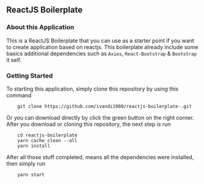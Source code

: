 ## ReactJS Boilerplate

### About this Application

This is a ReactJS Boilerplate that you can use as a starter point if you want to create application based on reactjs.
This boilerplate already include some basics additional dependencies such as `Axios`, `React-Bootstrap` & `Bootstrap` it self.

### Getting Started

To starting this application, simply clone this repository by using this command

```
    git clone https://github.com/ivandi1980/reactjs-boilerplate-.git
```

Or you can download directly by click the green button on the right corner.
After you download or cloning this repository, the next step is run

```
    cd reactjs-boilerplate
    yarn cache clean --all
    yarn install
```

After all those stuff completed, means all the dependencies were installed, then simply run

```
    yarn start
```
